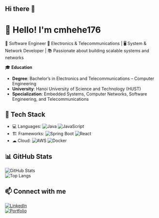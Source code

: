 ## Hi there 👋

# 👋 Hello! I'm cmhehe176

🚀 Software Engineer 📡 Electronics & Telecommunications | 🖥 System & Network Developer | 📚 Passionate about building scalable systems and networks  

🎓 **Education**  
- **Degree**: Bachelor’s in Electronics and Telecommunications – Computer Engineering  
- **University**: Hanoi University of Science and Technology (HUST)  
- **Specialization**: Embedded Systems, Computer Networks, Software Engineering, and Telecommunications  

## 🔧 Tech Stack  
- 💻 Languages: ![Java](https://img.shields.io/badge/Java-%23ED8B00.svg?style=flat&logo=openjdk&logoColor=white) ![JavaScript](https://img.shields.io/badge/JavaScript-%23F7DF1E.svg?style=flat&logo=javascript&logoColor=black)  
- 🏗 Frameworks: ![Spring Boot](https://img.shields.io/badge/Spring%20Boot-%236DB33F.svg?style=flat&logo=spring-boot&logoColor=white) ![React](https://img.shields.io/badge/React-%2361DAFB.svg?style=flat&logo=react&logoColor=black)  
- ☁ Cloud: ![AWS](https://img.shields.io/badge/AWS-%23FF9900.svg?style=flat&logo=amazon-aws&logoColor=white) ![Docker](https://img.shields.io/badge/Docker-%230db7ed.svg?style=flat&logo=docker&logoColor=white)  

## 📊 GitHub Stats  
![GitHub Stats](https://github-readme-stats.vercel.app/api?username=cmhehe176&show_icons=true&theme=radical)  
![Top Langs](https://github-readme-stats.vercel.app/api/top-langs/?username=cmhehe176&layout=compact&theme=radical)  

## 📫 Connect with me  
[![LinkedIn](https://img.shields.io/badge/LinkedIn-%230077B5.svg?style=flat&logo=linkedin&logoColor=white)](https://linkedin.com/in/your-profile)  
[![Portfolio](https://img.shields.io/badge/Portfolio-%2312100E.svg?style=flat&logo=vercel&logoColor=white)](https://your-portfolio.com)  


